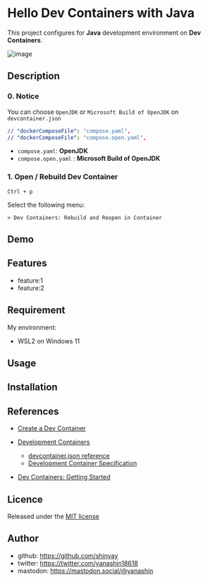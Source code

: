 # Hello Dev Containers with Java

This project configures for **Java** development environment on **Dev Containers**.

![image](https://github.com/shinyay/hello-devcontainer-with-java/assets/3072734/d3eb12e4-deb5-4c59-ab58-b2253b616f18)

## Description

### 0. Notice

You can choose `OpenJDK` or `Microsoft Build of OpenJDK` on `devcontainer.json`

```yaml
// "dockerComposeFile": "compose.yaml",
// "dockerComposeFile": "compose.open.yaml",
```

- `compose.yaml`: **OpenJDK**
- `compose.open.yaml` : **Microsoft Build of OpenJDK**

### 1. Open / Rebuild Dev Container

```shell
Ctrl + p
```

Select the following menu:

```text
> Dev Containers: Rebuild and Reopen in Container
```

## Demo

## Features

- feature:1
- feature:2

## Requirement



My environment:

- WSL2 on Windows 11

## Usage

## Installation

## References

- [Create a Dev Container](https://code.visualstudio.com/docs/devcontainers/create-dev-container)
- [Development Containers](https://containers.dev/)
  - [devcontainer.json reference](https://containers.dev/implementors/json_reference/)
  - [Development Container Specification](https://containers.dev/implementors/spec/)

- [Dev Containers: Getting Started](https://microsoft.github.io/code-with-engineering-playbook/developer-experience/devcontainers/)

## Licence

Released under the [MIT license](https://gist.githubusercontent.com/shinyay/56e54ee4c0e22db8211e05e70a63247e/raw/34c6fdd50d54aa8e23560c296424aeb61599aa71/LICENSE)

## Author

- github: <https://github.com/shinyay>
- twitter: <https://twitter.com/yanashin18618>
- mastodon: <https://mastodon.social/@yanashin>
